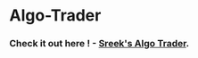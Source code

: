 # Algo-Trader

### Check it out here ! - [Sreek's Algo Trader](https://sreek-trader.herokuapp.com/).

